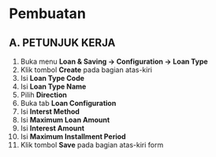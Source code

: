 # Pembuatan


## A. PETUNJUK KERJA

1. Buka menu **Loan & Saving -> Configuration -> Loan Type**
2. Klik tombol **Create** pada bagian atas-kiri
3. Isi **Loan Type Code**
4. Isi **Loan Type Name**
5. Pilih **Direction**
6. Buka tab **Loan Configuration**
7. Isi **Interst Method**
8. Isi **Maximum Loan Amount**
9. Isi **Interest Amount**
10. Isi **Maximum Installment Period**
11. Klik tombol **Save** pada bagian atas-kiri form
